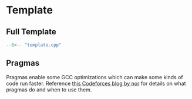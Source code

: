 # Template

## Full Template

```cpp title="Full template"
--8<-- "template.cpp"
```

## Pragmas

Pragmas enable some GCC optimizations which can make some kinds of code run faster.
Reference [this Codeforces blog by nor](https://codeforces.com/blog/entry/96344) for details on what pragmas do and when to use them.
